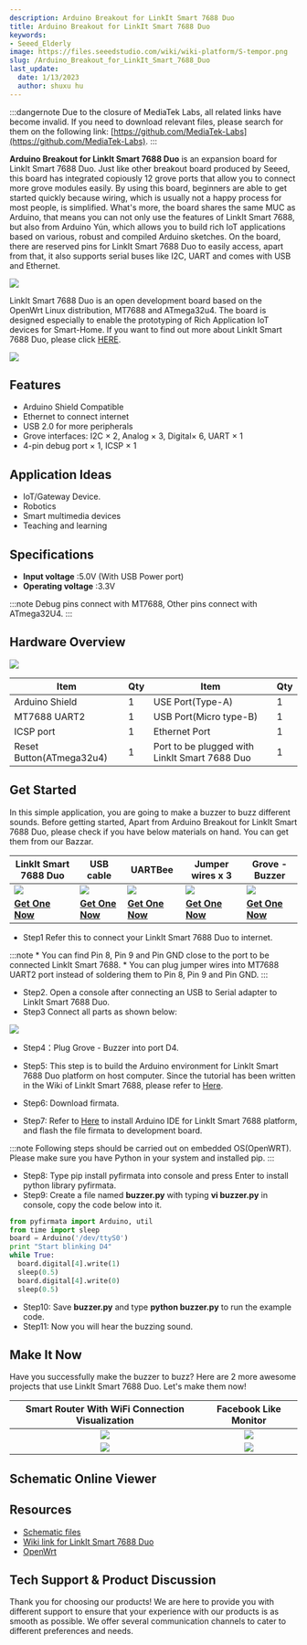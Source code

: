 ```yaml
---
description: Arduino Breakout for LinkIt Smart 7688 Duo
title: Arduino Breakout for LinkIt Smart 7688 Duo
keywords:
- Seeed_Elderly
image: https://files.seeedstudio.com/wiki/wiki-platform/S-tempor.png
slug: /Arduino_Breakout_for_LinkIt_Smart_7688_Duo
last_update:
  date: 1/13/2023
  author: shuxu hu
---
```


:::dangernote
Due to the closure of MediaTek Labs, all related links have become invalid. If you need to download relevant files, please search for them on the following link: [https://github.com/MediaTek-Labs](https://github.com/MediaTek-Labs).
:::

 **Arduino Breakout for LinkIt Smart 7688 Duo** is an expansion board for LinkIt Smart 7688 Duo. Just like other breakout board produced by Seeed, this board has integrated copiously 12 grove ports that allow you to connect more grove modules easily. By using this board, beginners are able to get started quickly because wiring, which is usually not a happy process for most people, is simplified. What's more, the board shares the same MUC as Arduino, that means you can not only use the features of LinkIt Smart 7688, but also from Arduino Yún, which allows you to build rich IoT applications based on various, robust and compiled Arduino sketches. On the board, there are reserved pins for LinkIt Smart 7688 Duo to easily access, apart from that, it also supports serial buses like I2C, UART and comes with USB and Ethernet.

![](https://files.seeedstudio.com/wiki/Arduino_Breakout_for_LinkIt_Smart_7688_Duo/images/Arduino_Breakout_for_LinkIt_Smart_7688_Duo_product_view.jpg)

LinkIt Smart 7688 Duo is an open development board based on the OpenWrt Linux distribution, MT7688 and ATmega32u4. The board is designed especially to enable the prototyping of Rich Application IoT devices for Smart-Home. If you want to find out more about LinkIt Smart 7688 Duo, please click [HERE](https://www.seeedstudio.com/wiki/LinkIt_Smart_7688_Duo).

[![](https://files.seeedstudio.com/wiki/Seeed-WiKi/docs/images/get_one_now.png)](https://www.seeedstudio.com/Arduino-Breakout-for-LinkIt-Smart-7688-Duo-p-2576.html)

## Features

- Arduino Shield Compatible
- Ethernet to connect internet
- USB 2.0 for more peripherals
- Grove interfaces: I2C × 2, Analog × 3, Digital× 6, UART × 1
- 4-pin debug port × 1, ICSP × 1

## Application Ideas

- IoT/Gateway Device.
- Robotics
- Smart multimedia devices
- Teaching and learning

## Specifications

- **Input voltage**	:5.0V (With USB Power port)
- **Operating voltage**	:3.3V

:::note
    Debug pins connect with MT7688, Other pins connect with ATmega32U4.
:::
## Hardware Overview

![](https://files.seeedstudio.com/wiki/Arduino_Breakout_for_LinkIt_Smart_7688_Duo/images/Arduino_Breakout_for_LinkIt_Smart_7688_Duo_components_with_text_1200_s.jpg)

|Item|Qty|Item|Qty|
|---|---|---|---|
|Arduino Shield|1|USE Port(Type-A)|1|
|MT7688 UART2|1|USB Port(Micro type-B)|1|
|ICSP port|1|Ethernet Port|1|
|Reset Button(ATmega32u4)|1|Port to be plugged with LinkIt Smart 7688 Duo|1|


## Get Started
In this simple application, you are going to make a buzzer to buzz different sounds. Before getting started, Apart from Arduino Breakout for LinkIt Smart 7688 Duo, please check if you have below materials on hand. You can get them from our Bazzar.

|LinkIt Smart 7688 Duo|USB cable|UARTBee |Jumper wires x 3|Grove - Buzzer
|---|---|---|---|---|
|![](https://files.seeedstudio.com/wiki/Arduino_Breakout_for_LinkIt_Smart_7688_Duo/images/102110017%206.jpg)|![](https://files.seeedstudio.com/wiki/Arduino_Breakout_for_LinkIt_Smart_7688_Duo/images/48cmUSBc.jpg)|![](https://files.seeedstudio.com/wiki/Arduino_Breakout_for_LinkIt_Smart_7688_Duo/images/UartSBee%20V5_01.jpg)|![](https://files.seeedstudio.com/wiki/Arduino_Breakout_for_LinkIt_Smart_7688_Duo/images/jw100n.jpg)|![](https://files.seeedstudio.com/wiki/Arduino_Breakout_for_LinkIt_Smart_7688_Duo/images/107020000%201.jpg)
|[**Get One Now**](https://www.seeedstudio.com/LinkIt-Smart-7688-Duo-p-2574.html)|[**Get One Now**](https://www.seeedstudio.com/Micro-USB-Cable-48cm-p-1475.html)|[**Get One Now**](https://www.seeedstudio.com/UartSBee-V5-p-1752.html)|[**Get One Now**](https://www.seeedstudio.com/1-pin-dual-female-jumper-wire-100mm-50pcs-pack-p-260.html)|[**Get One Now**](https://www.seeedstudio.com/Grove-Buzzer-p-768.html)

- Step1 Refer this to connect your LinkIt Smart 7688 Duo to internet.

:::note
    * You can find Pin 8, Pin 9 and Pin GND close to the port to be connected LinkIt Smart 7688.
    * You can plug jumper wires into MT7688 UART2 port instead of soldering them to Pin 8, Pin 9 and Pin GND.
:::
- Step2. Open a console after connecting an USB to Serial adapter to LinkIt Smart 7688 Duo.
- Step3 Connect all parts as shown below:

![](https://files.seeedstudio.com/wiki/Arduino_Breakout_for_LinkIt_Smart_7688_Duo/images/Arduino_Breakout_for_LinkIt_Smart_7688_Duo_demo_connection_view_1200_s.jpg)

- Step4：Plug Grove - Buzzer into port D4.

- Step5: This step is to build the Arduino environment for LinkIt Smart 7688 Duo platform on host computer. Since the tutorial has been written in the Wiki of LinkIt Smart 7688, please refer to [Here](https://www.seeedstudio.com/wiki/LinkIt_Smart_7688_Duo#Installing_Arduino_programming_environment).
- Step6: Download firmata.
- Step7: Refer to [Here](https://www.seeedstudio.com/wiki/LinkIt_Smart_7688_Duo#Installing_Arduino_programming_environment) to install Arduino IDE for LinkIt Smart 7688 platform, and flash the file firmata to development board.

:::note
    Following steps should be carried out on embedded OS(OpenWRT). Please make sure you have Python in your system and installed pip.
:::
- Step8: Type pip install pyfirmata into console and press Enter to install python library pyfirmata.
- Step9: Create a file named **buzzer.py** with typing **vi buzzer.py** in console, copy the code below into it.

```python
from pyfirmata import Arduino, util
from time import sleep
board = Arduino('/dev/ttyS0')
print "Start blinking D4"
while True:
  board.digital[4].write(1)
  sleep(0.5)
  board.digital[4].write(0)
  sleep(0.5)
```

- Step10: Save **buzzer.py** and type **python buzzer.py** to run the example code.
- Step11: Now you will hear the buzzing sound.


## Make It Now
Have you successfully make the buzzer to buzz? Here are 2 more awesome projects that use LinkIt Smart 7688 Duo. Let's make them now!


|Smart Router With  WiFi Connection Visualization|Facebook Like Monitor|
|:---:|:---:|
|![](https://files.seeedstudio.com/wiki/Arduino_Breakout_for_LinkIt_Smart_7688_Duo/images/F9SCHIKIPH4SPTP.MEDIUM.jpg)|![](https://files.seeedstudio.com/wiki/Arduino_Breakout_for_LinkIt_Smart_7688_Duo/images/F9MQJJOIHQOBV4Q.MEDIUM.jpg)|
|[![](https://files.seeedstudio.com/wiki/Arduino_Breakout_for_LinkIt_Smart_7688_Duo/images/200px-Wiki_makeitnow_logo.png)](https://www.instructables.com/id/ReRouter-Make-an-Extensible-IoT-Router/)|[![](https://files.seeedstudio.com/wiki/Arduino_Breakout_for_LinkIt_Smart_7688_Duo/images/200px-Wiki_makeitnow_logo.png)](https://www.instructables.com/id/Facebook-Like-Monitor/)|


## Schematic Online Viewer

<div className="altium-ecad-viewer" data-project-src="https://files.seeedstudio.com/wiki/Arduino_Breakout_for_LinkIt_Smart_7688_Duo/resources/Schematic_files_for_Arduino_Breakout_for_LinkIt_Smart_7688_Duo.zip" style={{borderRadius: '0px 0px 4px 4px', height: 500, borderStyle: 'solid', borderWidth: 1, borderColor: 'rgb(241, 241, 241)', overflow: 'hidden', maxWidth: 1280, maxHeight: 700, boxSizing: 'border-box'}}>
</div>



## Resources

- [Schematic files](https://files.seeedstudio.com/wiki/Arduino_Breakout_for_LinkIt_Smart_7688_Duo/resources/Schematic_files_for_Arduino_Breakout_for_LinkIt_Smart_7688_Duo.zip)
- [Wiki link for LinkIt Smart 7688 Duo](https://www.seeedstudio.com/wiki/LinkIt_Smart_7688_Duo)
- [OpenWrt](http://wiki.openwrt.org/doc/howto/user.beginner)

## Tech Support & Product Discussion

Thank you for choosing our products! We are here to provide you with different support to ensure that your experience with our products is as smooth as possible. We offer several communication channels to cater to different preferences and needs.

<div class="button_tech_support_container">
<a href="https://forum.seeedstudio.com/" class="button_forum"></a> 
<a href="https://www.seeedstudio.com/contacts" class="button_email"></a>
</div>

<div class="button_tech_support_container">
<a href="https://discord.gg/eWkprNDMU7" class="button_discord"></a> 
<a href="https://github.com/Seeed-Studio/wiki-documents/discussions/69" class="button_discussion"></a>
</div>
